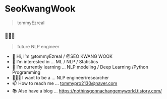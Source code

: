 # SeoKwangWook
> tommyEzreal


### 👨🏻‍💻
> future NLP engineer 

- 👋 Hi, I’m @tommyEzreal / @SEO KWANG WOOK
- 👀 I’m interested in ... ML / NLP / Statistics
- 🌱 I’m currently learning ... NLP modeling / Deep Learning /Python Programming
- 👨🏻‍💻 I want to be a ... NLP engineer/researcher
- 📫 How to reach me ... tommypro2130@naver.com
- 📚 Also have a blog ... https://nothinsgonnachangemyworld.tistory.com/

<!--
**tommyEzreal/tommyEzreal** is a ✨ _special_ ✨ repository because its `README.md` (this file) appears on your GitHub profile.




